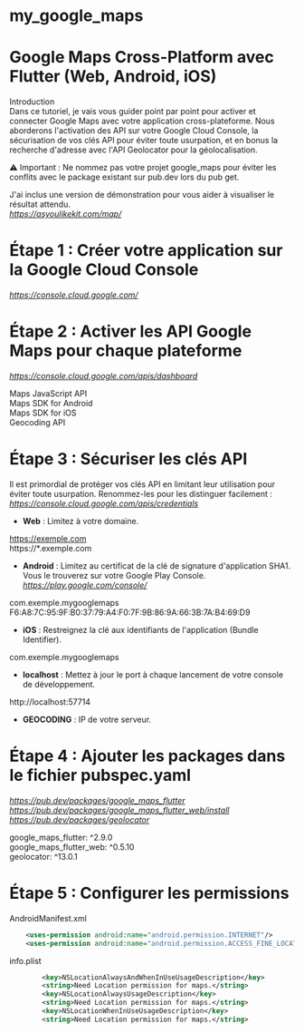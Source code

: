 # my_google_maps

# **Google Maps Cross-Platform avec Flutter (Web, Android, iOS)**   
Introduction   
Dans ce tutoriel, je vais vous guider point par point pour activer et connecter Google Maps avec votre application cross-plateforme. Nous aborderons l'activation des API sur votre Google Cloud Console, la sécurisation de vos clés API pour éviter toute usurpation, et en bonus la recherche d'adresse avec l'API Geolocator pour la géolocalisation.   

⚠️ Important : Ne nommez pas votre projet google_maps pour éviter les conflits avec le package existant sur pub.dev lors du pub get.  

J'ai inclus une version de démonstration pour vous aider à visualiser le résultat attendu.   
*https://asyoulikekit.com/map/*

# **Étape 1 : Créer votre application sur la Google Cloud Console**

*https://console.cloud.google.com/*

# **Étape 2 : Activer les API Google Maps pour chaque plateforme**

*https://console.cloud.google.com/apis/dashboard*

Maps JavaScript API  
Maps SDK for Android  
Maps SDK for iOS  
Geocoding API  

# **Étape 3 : Sécuriser les clés API**  
Il est primordial de protéger vos clés API en limitant leur utilisation pour éviter toute usurpation. Renommez-les pour les distinguer facilement :  
*https://console.cloud.google.com/apis/credentials*   

+ **Web** : Limitez à votre domaine.

https://exemple.com	  
https://*.exemple.com	  

+ **Android** : Limitez au certificat de la clé de signature d'application SHA1.  
Vous le trouverez sur votre Google Play Console.  
*https://play.google.com/console/*  

com.exemple.mygooglemaps  
F6:A8:7C:95:9F:B0:37:79:A4:F0:7F:9B:86:9A:66:3B:7A:B4:69:D9	  

+ **iOS** : Restreignez la clé aux identifiants de l'application (Bundle Identifier).  

com.exemple.mygooglemaps  

+ **localhost** : Mettez à jour le port à chaque lancement de votre console de développement.  

http://localhost:57714   

+ **GEOCODING** : IP de votre serveur.   

# **Étape 4 : Ajouter les packages dans le fichier pubspec.yaml**  
*https://pub.dev/packages/google_maps_flutter*   
*https://pub.dev/packages/google_maps_flutter_web/install*   
*https://pub.dev/packages/geolocator*   

  google_maps_flutter: ^2.9.0  
  google_maps_flutter_web: ^0.5.10  
  geolocator: ^13.0.1  

# **Étape 5 : Configurer les permissions**  


AndroidManifest.xml  
```xml
    <uses-permission android:name="android.permission.INTERNET"/>  
    <uses-permission android:name="android.permission.ACCESS_FINE_LOCATION"/>  
```

info.plist  
```xml
        <key>NSLocationAlwaysAndWhenInUseUsageDescription</key>  
        <string>Need Location permission for maps.</string>  
        <key>NSLocationAlwaysUsageDescription</key>  
        <string>Need Location permission for maps.</string>  
        <key>NSLocationWhenInUseUsageDescription</key>  
        <string>Need Location permission for maps.</string>  
```

